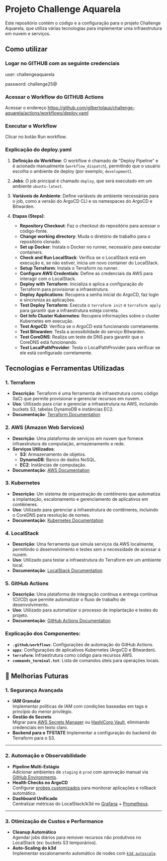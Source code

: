 # Projeto Challenge Aquarela

Este repositório contém o código e a configuração para o projeto Challenge Aquarela, que utiliza várias tecnologias para implementar uma infraestrutura em nuvem e serviços.

## Como utilizar

### Logar no GITHUB com as seguinte credenciais

user: challengeaquarela

password: challenge25@

### Acessar o Workflow do GITHUB Actions
Acessar o endereço https://github.com/gilbertolaus/challenge-aquarela/actions/workflows/deploy.yaml

### Executar o Workflow
Clicar no botão Run workflow.

### Explicação do deploy.yaml

1. **Definição do Workflow**: O workflow é chamado de "Deploy Pipeline" e é acionado manualmente (`workflow_dispatch`), permitindo que o usuário escolha o ambiente de deploy (por exemplo, `development`).

2. **Jobs**: O job principal é chamado `deploy`, que será executado em um ambiente `ubuntu-latest`.

3. **Variáveis de Ambiente**: Define variáveis de ambiente necessárias para o job, como a versão do ArgoCD CLI e os namespaces do ArgoCD e Bitwarden.

4. **Etapas (Steps)**:
   - **Repository Checkout**: Faz o checkout do repositório para acessar o código-fonte.
   - **Change working directory**: Muda o diretório de trabalho para o repositório clonado.
   - **Set up Docker**: Instala o Docker no runner, necessário para executar containers.
   - **Check and Run LocalStack**: Verifica se o LocalStack está em execução e, se não estiver, inicia um novo container do LocalStack.
   - **Setup Terraform**: Instala o Terraform no runner.
   - **Configure AWS Credentials**: Define as credenciais da AWS para interagir com o LocalStack.
   - **Deploy with Terraform**: Inicializa e aplica a configuração do Terraform para provisionar a infraestrutura.
   - **Deploy Applications**: Recupera a senha inicial do ArgoCD, faz login e sincroniza as aplicações.
   - **Test Deploy Terraform**: Executa o `terraform init` e `terraform apply` para garantir que a infraestrutura esteja correta.
   - **Get Info Cluster Kubernetes**: Recupera informações sobre o cluster Kubernetes em execução.
   - **Test ArgoCD**: Verifica se o ArgoCD está funcionando corretamente.
   - **Test Bitwarden**: Testa a acessibilidade do serviço Bitwarden.
   - **Test CoreDNS**: Realiza um teste de DNS para garantir que o CoreDNS está funcionando.
   - **Test LocalPathProvider**: Testa o LocalPathProvider para verificar se ele está configurado corretamente.

## Tecnologias e Ferramentas Utilizadas

### 1. **Terraform**
- **Descrição**: Terraform é uma ferramenta de infraestrutura como código (IaC) que permite provisionar e gerenciar recursos em nuvem.
- **Uso**: Utilizado para criar e gerenciar a infraestrutura na AWS, incluindo buckets S3, tabelas DynamoDB e instâncias EC2.
- **Documentação**: [Terraform Documentation](https://www.terraform.io/docs)

### 2. **AWS (Amazon Web Services)**
- **Descrição**: Uma plataforma de serviços em nuvem que fornece infraestrutura de computação, armazenamento e rede.
- **Serviços Utilizados**:
  - **S3**: Armazenamento de objetos.
  - **DynamoDB**: Banco de dados NoSQL.
  - **EC2**: Instâncias de computação.
- **Documentação**: [AWS Documentation](https://aws.amazon.com/documentation/)

### 3. **Kubernetes**
- **Descrição**: Um sistema de orquestração de contêineres que automatiza a implantação, escalonamento e gerenciamento de aplicativos em contêineres.
- **Uso**: Utilizado para gerenciar a infraestrutura de contêineres, incluindo o CoreDNS para resolução de nomes.
- **Documentação**: [Kubernetes Documentation](https://kubernetes.io/docs/home/)

### 4. **LocalStack**
- **Descrição**: Uma ferramenta que simula serviços da AWS localmente, permitindo o desenvolvimento e testes sem a necessidade de acessar a nuvem.
- **Uso**: Utilizado para testar a infraestrutura do Terraform em um ambiente local.
- **Documentação**: [LocalStack Documentation](https://localstack.cloud/)

### 5. **GitHub Actions**
- **Descrição**: Uma plataforma de integração contínua e entrega contínua (CI/CD) que permite automatizar o fluxo de trabalho de desenvolvimento.
- **Uso**: Utilizado para automatizar o processo de implantação e testes do projeto.
- **Documentação**: [GitHub Actions Documentation](https://docs.github.com/en/actions)

### Explicação dos Componentes:
- **`.github/workflows`**: Configurações de automação do GitHub Actions.
- **`apps`**: Configurações de aplicativos Kubernetes (ArgoCD e Bitwarden).
- **`terraform`**: Infraestrutura como código para recursos AWS.
- **`commands_terminal.txt`**: Lista de comandos úteis para operações locais.

## 🔮 Melhorias Futuras

### **1. Segurança Avançada**
- **IAM Granular**  
  Implementar políticas de IAM com condições baseadas em tags e princípio do menor privilégio.
- **Gestão de Secrets**  
  Migrar para [AWS Secrets Manager](https://aws.amazon.com/secrets-manager/) ou [HashiCorp Vault](https://www.vaultproject.io/), eliminando credenciais em texto claro.
- **Backend para o TFSTATE**
  Implementar a configuração do backend do Terraform para o S3. 

---

### **2. Automação e Observabilidade**
- **Pipeline Multi-Estágio**  
  Adicionar ambientes de `staging` e `prod` com aprovação manual via [GitHub Environments](https://docs.github.com/en/actions/deployment/targeting-different-environments).
- **Health Checks no ArgoCD**  
  Configurar [probes customizados](https://argo-cd.readthedocs.io/en/stable/operator-manual/health/) para monitorar aplicações e rollback automático.
- **Dashboard Unificado**  
  Centralizar métricas do LocalStack/k3d no [Grafana](https://grafana.com/) + [Prometheus](https://prometheus.io/).

---

### **3. Otimização de Custos e Performance**
- **Cleanup Automático**  
  Agendar jobs diários para remover recursos não produtivos no LocalStack (ex: buckets S3 temporários).
- **Auto-Scaling do k3d**  
  Implementar escalonamento automático de nodes com [`k3d autoscale`](https://k3d.io/v5.5.1/usage/commands/#cluster-create).

